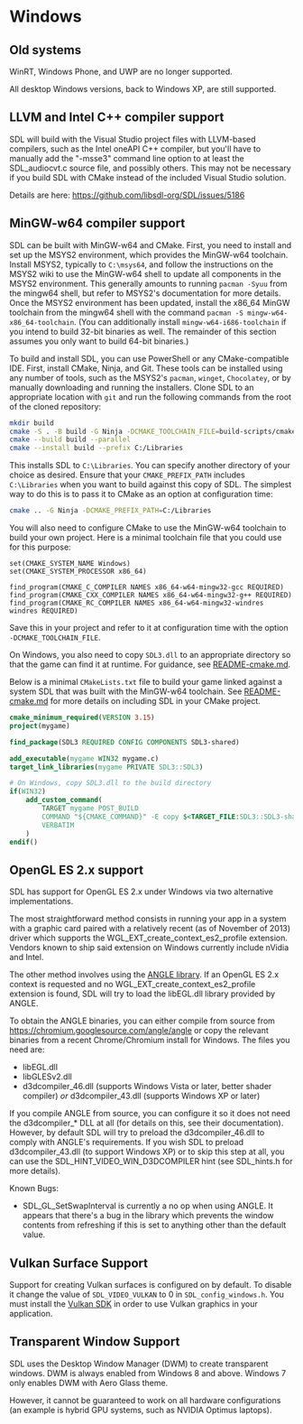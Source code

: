 # Windows

## Old systems

WinRT, Windows Phone, and UWP are no longer supported.

All desktop Windows versions, back to Windows XP, are still supported.

## LLVM and Intel C++ compiler support

SDL will build with the Visual Studio project files with LLVM-based compilers, such as the Intel oneAPI C++
compiler, but you'll have to manually add the "-msse3" command line option
to at least the SDL_audiocvt.c source file, and possibly others. This may
not be necessary if you build SDL with CMake instead of the included Visual
Studio solution.

Details are here: https://github.com/libsdl-org/SDL/issues/5186

## MinGW-w64 compiler support

SDL can be built with MinGW-w64 and CMake. First, you need to install and set up the MSYS2 environment, which provides the MinGW-w64 toolchain. Install MSYS2, typically to `C:\msys64`, and follow the instructions on the MSYS2 wiki to use the MinGW-w64 shell to update all components in the MSYS2 environment. This generally amounts to running `pacman -Syuu` from the mingw64 shell, but refer to MSYS2's documentation for more details. Once the MSYS2 environment has been updated, install the x86_64 MinGW toolchain from the mingw64 shell with the command `pacman -S mingw-w64-x86_64-toolchain`. (You can additionally install `mingw-w64-i686-toolchain` if you intend to build 32-bit binaries as well. The remainder of this section assumes you only want to build 64-bit binaries.)

To build and install SDL, you can use PowerShell or any CMake-compatible IDE. First, install CMake, Ninja, and Git. These tools can be installed using any number of tools, such as the MSYS2's `pacman`, `winget`, `Chocolatey`, or by manually downloading and running the installers. Clone SDL to an appropriate location with `git` and run the following commands from the root of the cloned repository:

```sh
mkdir build
cmake -S . -B build -G Ninja -DCMAKE_TOOLCHAIN_FILE=build-scripts/cmake-toolchain-mingw64-x86_64.cmake
cmake --build build --parallel
cmake --install build --prefix C:/Libraries
```

This installs SDL to `C:\Libraries`. You can specify another directory of your choice as desired. Ensure that your `CMAKE_PREFIX_PATH` includes `C:\Libraries` when you want to build against this copy of SDL. The simplest way to do this is to pass it to CMake as an option at configuration time:

```sh
cmake .. -G Ninja -DCMAKE_PREFIX_PATH=C:/Libraries
```

You will also need to configure CMake to use the MinGW-w64 toolchain to build your own project. Here is a minimal toolchain file that you could use for this purpose:

```
set(CMAKE_SYSTEM_NAME Windows)
set(CMAKE_SYSTEM_PROCESSOR x86_64)

find_program(CMAKE_C_COMPILER NAMES x86_64-w64-mingw32-gcc REQUIRED)
find_program(CMAKE_CXX_COMPILER NAMES x86_64-w64-mingw32-g++ REQUIRED)
find_program(CMAKE_RC_COMPILER NAMES x86_64-w64-mingw32-windres windres REQUIRED)
```

Save this in your project and refer to it at configuration time with the option `-DCMAKE_TOOLCHAIN_FILE`.

On Windows, you also need to copy `SDL3.dll` to an appropriate directory so that the game can find it at runtime. For guidance, see [README-cmake.md](README-cmake.md#how-do-i-copy-a-sdl3-dynamic-library-to-another-location).

Below is a minimal `CMakeLists.txt` file to build your game linked against a system SDL that was built with the MinGW-w64 toolchain. See [README-cmake.md](README-cmake.md) for more details on including SDL in your CMake project.

```cmake
cmake_minimum_required(VERSION 3.15)
project(mygame)

find_package(SDL3 REQUIRED CONFIG COMPONENTS SDL3-shared)

add_executable(mygame WIN32 mygame.c)
target_link_libraries(mygame PRIVATE SDL3::SDL3)

# On Windows, copy SDL3.dll to the build directory
if(WIN32)
    add_custom_command(
        TARGET mygame POST_BUILD
        COMMAND "${CMAKE_COMMAND}" -E copy $<TARGET_FILE:SDL3::SDL3-shared> $<TARGET_FILE_DIR:mygame>
        VERBATIM
    )
endif()
```

## OpenGL ES 2.x support

SDL has support for OpenGL ES 2.x under Windows via two alternative
implementations.

The most straightforward method consists in running your app in a system with
a graphic card paired with a relatively recent (as of November of 2013) driver
which supports the WGL_EXT_create_context_es2_profile extension. Vendors known
to ship said extension on Windows currently include nVidia and Intel.

The other method involves using the
[ANGLE library](https://code.google.com/p/angleproject/). If an OpenGL ES 2.x
context is requested and no WGL_EXT_create_context_es2_profile extension is
found, SDL will try to load the libEGL.dll library provided by ANGLE.

To obtain the ANGLE binaries, you can either compile from source from
https://chromium.googlesource.com/angle/angle or copy the relevant binaries
from a recent Chrome/Chromium install for Windows. The files you need are:

- libEGL.dll
- libGLESv2.dll
- d3dcompiler_46.dll (supports Windows Vista or later, better shader
  compiler) *or* d3dcompiler_43.dll (supports Windows XP or later)

If you compile ANGLE from source, you can configure it so it does not need the
d3dcompiler_* DLL at all (for details on this, see their documentation).
However, by default SDL will try to preload the d3dcompiler_46.dll to
comply with ANGLE's requirements. If you wish SDL to preload
d3dcompiler_43.dll (to support Windows XP) or to skip this step at all, you
can use the SDL_HINT_VIDEO_WIN_D3DCOMPILER hint (see SDL_hints.h for more
details).

Known Bugs:

- SDL_GL_SetSwapInterval is currently a no op when using ANGLE. It appears
  that there's a bug in the library which prevents the window contents from
  refreshing if this is set to anything other than the default value.

## Vulkan Surface Support

Support for creating Vulkan surfaces is configured on by default. To disable
it change the value of `SDL_VIDEO_VULKAN` to 0 in `SDL_config_windows.h`. You
must install the [Vulkan SDK](https://www.lunarg.com/vulkan-sdk/) in order to
use Vulkan graphics in your application.

## Transparent Window Support

SDL uses the Desktop Window Manager (DWM) to create transparent windows. DWM is
always enabled from Windows 8 and above. Windows 7 only enables DWM with Aero Glass
theme.

However, it cannot be guaranteed to work on all hardware configurations (an example
is hybrid GPU systems, such as NVIDIA Optimus laptops).

